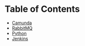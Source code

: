 # Table of Contents
- [Camunda](camunda/00-camunda-toc.md)
- [RabbitMQ](rabbitmq/00-rabbitmq-toc.md)
- [Python](python/00-python-toc.md)
- [Jenkins](jenkins/00-jenkins-toc.md)